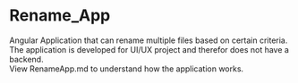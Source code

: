 # Rename_App
Angular Application that can rename multiple files based on certain criteria.  
The application is developed for UI/UX project and therefor does not have a backend.  
View RenameApp.md to understand how the application works.
